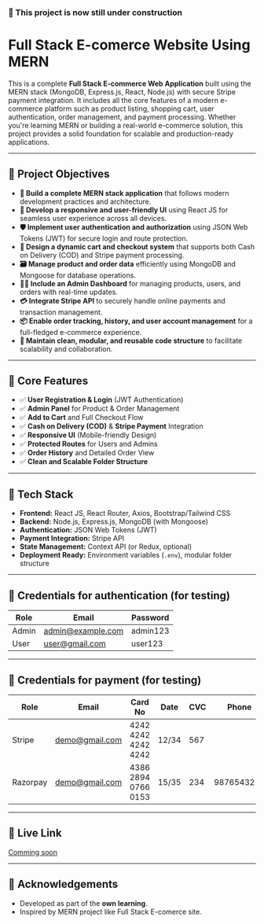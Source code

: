 ### 👷 This project  is now  still  under construction

# Full Stack E-comerce Website Using MERN 


This is a complete **Full Stack E-commerce Web Application** built using the MERN stack (MongoDB, Express.js, React, Node.js) with secure Stripe payment integration. It includes all the core features of a modern e-commerce platform such as product listing, shopping cart, user authentication, order management, and payment processing. Whether you're learning MERN or building a real-world e-commerce solution, this project provides a solid foundation for scalable and production-ready applications.

---

## 🎯 Project Objectives

- **🔧 Build a complete MERN stack application** that follows modern development practices and architecture.
- **🎨 Develop a responsive and user-friendly UI** using React JS for seamless user experience across all devices.
- **🛡️ Implement user authentication and authorization** using JSON Web Tokens (JWT) for secure login and route protection.
- **🛒 Design a dynamic cart and checkout system** that supports both Cash on Delivery (COD) and Stripe payment processing.
- **🗃️ Manage product and order data** efficiently using MongoDB and Mongoose for database operations.
- **🧑‍💼 Include an Admin Dashboard** for managing products, users, and orders with real-time updates.
- **💳 Integrate Stripe API** to securely handle online payments and transaction management.
- **📦 Enable order tracking, history, and user account management** for a full-fledged e-commerce experience.
- **📁 Maintain clean, modular, and reusable code structure** to facilitate scalability and collaboration.

---


## 🚀 Core Features

- ✅ **User Registration & Login** (JWT Authentication)
- ✅ **Admin Panel** for Product & Order Management
- ✅ **Add to Cart** and Full Checkout Flow
- ✅ **Cash on Delivery (COD)** & **Stripe Payment** Integration
- ✅ **Responsive UI** (Mobile-friendly Design)
- ✅ **Protected Routes** for Users and Admins
- ✅ **Order History** and Detailed Order View
- ✅ **Clean and Scalable Folder Structure**

---

## 🧰 Tech Stack

- **Frontend:** React JS, React Router, Axios, Bootstrap/Tailwind CSS  
- **Backend:** Node.js, Express.js, MongoDB (with Mongoose)  
- **Authentication:** JSON Web Tokens (JWT)  
- **Payment Integration:** Stripe API  
- **State Management:** Context API (or Redux, optional)  
- **Deployment Ready:** Environment variables (`.env`), modular folder structure

---


## 🔐 Credentials for authentication (for testing)

| Role       | Email                 | Password |
| ---------- | --------------------- | -------- |
| Admin      | admin@example.com     | admin123 |
| User       | user@gmail.com        | user123  |



---


## 🔑 Credentials for payment (for testing)

| Role         | Email                 | Card No             | Date  | CVC | Phone     |
| -------------| --------------------- | --------------------|-------|-----|-----------|
| Stripe       | demo@gmail.com        | 4242 4242 4242 4242 | 12/34 | 567 |           |
| Razorpay     | demo@gmail.com        | 4386 2894 0766 0153 | 15/35 | 234 |9876543210 |



---

## 🔗 Live Link

[Comming soon](#)

---

## 🙌 Acknowledgements

- Developed as part of the **own learning**.
- Inspired by MERN project like Full Stack E-comerce site.